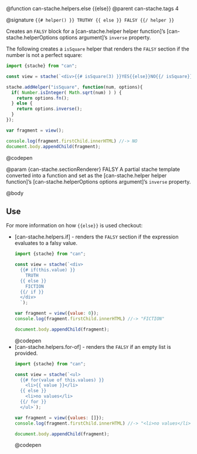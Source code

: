 @function can-stache.helpers.else {{else}}
@parent can-stache.tags 4

@signature `{{# helper() }} TRUTHY {{ else }} FALSY {{/ helper }}`

  Creates an `FALSY` block for a [can-stache.helper helper function]’s
  [can-stache.helperOptions options argument]’s `inverse` property.

  The following creates a `isSquare` helper that renders the `FALSY` section
  if the number is not a perfect square:

  ```js
  import {stache} from "can";

  const view = stache(`<div>{{# isSquare(3) }}YES{{else}}NO{{/ isSquare}}</div>`);

  stache.addHelper("isSquare", function(num, options){
    if( Number.isInteger( Math.sqrt(num) ) ) {
      return options.fn();
    } else {
      return options.inverse();
    }
  });

  var fragment = view();

  console.log(fragment.firstChild.innerHTML) //-> NO
  document.body.appendChild(fragment);  
  ```
  @codepen

  @param {can-stache.sectionRenderer} FALSY A partial stache template
  converted into a function and set as the [can-stache.helper helper function]’s
  [can-stache.helperOptions options argument]’s `inverse` property.

@body

## Use

For more information on how `{{else}}` is used checkout:

- [can-stache.helpers.if] - renders the `FALSY` section if the expression evaluates to a falsy value.
  ```js
  import {stache} from "can";

  const view = stache(`<div>
    {{# if(this.value) }}
      TRUTH
    {{ else }}
      FICTION
    {{/ if }}
	</div>
    `);

  var fragment = view({value: 0});
  console.log(fragment.firstChild.innerHTML) //-> "FICTION"

  document.body.appendChild(fragment);
  ```
  @codepen
- [can-stache.helpers.for-of] - renders the `FALSY` if an empty list is provided.
  ```js
  import {stache} from "can";

  const view = stache(`<ul>
    {{# for(value of this.values) }}
      <li>{{ value }}</li>
    {{ else }}
      <li>no values</li>
    {{/ for }}
    </ul>`);

  var fragment = view({values: []});
  console.log(fragment.firstChild.innerHTML) //-> "<li>no values</li>"

  document.body.appendChild(fragment);
  ```
  @codepen
